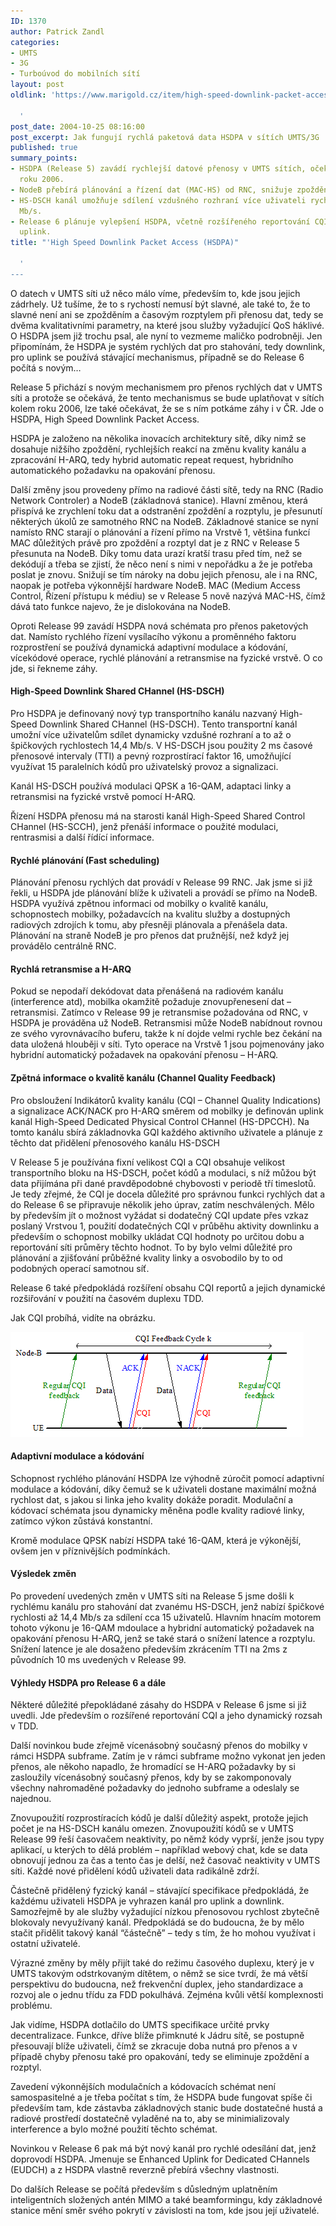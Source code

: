 ```yaml
---
ID: 1370
author: Patrick Zandl
categories:
- UMTS
- 3G
- Turboúvod do mobilních sítí
layout: post
oldlink: 'https://www.marigold.cz/item/high-speed-downlink-packet-access-hsdpa

  '
post_date: 2004-10-25 08:16:00
post_excerpt: Jak fungují rychlá paketová data HSDPA v sítích UMTS/3G
published: true
summary_points:
- HSDPA (Release 5) zavádí rychlejší datové přenosy v UMTS sítích, očekávané kolem
  roku 2006.
- NodeB přebírá plánování a řízení dat (MAC-HS) od RNC, snižuje zpoždění.
- HS-DSCH kanál umožňuje sdílení vzdušného rozhraní více uživateli rychlostí až 14,4
  Mb/s.
- Release 6 plánuje vylepšení HSDPA, včetně rozšířeného reportování CQI a EUDCH pro
  uplink.
title: "'High Speed Downlink Packet Access (HSDPA)"

  '
---
```


<p>
O datech v UMTS síti už něco málo víme, především to, kde jsou jejich zádrhely. Už tušíme, že to s rychostí nemusí být slavné, ale také to, že to slavné není ani se zpožděním a časovým rozptylem při přenosu dat, tedy se dvěma kvalitativními parametry, na které jsou služby vyžadující QoS háklivé. O HSDPA jsem již trochu psal, ale nyní to vezmeme maličko podrobněji. Jen připomínám, že HSDPA je systém rychlých dat pro stahování, tedy downlink, pro uplink se používá stávající mechanismus, případně se do Release 6 počítá s novým… </p>

<p>
Release 5 přichází s novým mechanismem pro přenos rychlých dat v UMTS síti a protože se očekává, že tento mechanismus se bude uplatňovat v sítích kolem roku 2006, lze také očekávat, že se s ním potkáme záhy i v ČR. Jde o HSDPA, High Speed Downlink Packet Access. </p>

<p>
HSDPA je založeno na několika inovacích architektury sítě, díky nimž se dosahuje nižšího zpoždění, rychlejších reakcí na změnu kvality kanálu a zpracování H-ARQ, tedy hybrid automatic repeat request, hybridního automatického požadavku na opakování přenosu.
</p>

<!--more--><p>
Další změny jsou provedeny přímo na radiové části sítě, tedy na RNC (Radio Network Controler) a NodeB (základnová stanice). Hlavní změnou, která přispívá ke zrychlení toku dat a odstranění zpoždění a rozptylu, je přesunutí některých úkolů ze samotného RNC na NodeB. Základnové stanice se nyní namísto RNC starají o plánování a řízení přímo na Vrstvě 1, většina funkcí MAC důležitých právě pro zpoždění a rozptyl dat je z RNC v Release 5 přesunuta na NodeB. Díky tomu data urazí kratší trasu před tím, než se dekódují a třeba se zjistí, že něco není s nimi v nepořádku a že je potřeba poslat je znovu. Snižují se tím nároky na dobu jejich přenosu, ale i na RNC, naopak je potřeba výkonnější hardware NodeB. MAC (Medium Access Control, Řízení přístupu k médiu) se v Release 5 nově nazývá MAC-HS, čímž dává tato funkce najevo, že je dislokována na NodeB. </p>

<p>
Oproti Release 99 zavádí HSDPA nová schémata pro přenos paketových dat. Namísto rychlého řízení vysílacího výkonu a proměnného faktoru rozprostření se používá dynamická adaptivní modulace a kódování, vícekódové operace, rychlé plánování a retransmise na fyzické vrstvě. O co jde, si řekneme záhy. </p>

<h4>High-Speed Downlink Shared CHannel (HS-DSCH)</h4>
<p>
Pro HSDPA je definovaný nový typ transportního kanálu nazvaný High-Speed Downlink Shared CHannel (HS-DSCH). Tento transportní kanál umožní více uživatelům sdílet dynamicky vzdušné rozhraní a to až o špičkových rychlostech 14,4 Mb/s. V HS-DSCH jsou použity 2 ms časové přenosové intervaly (TTI) a pevný rozprostírací faktor 16, umožňující využívat 15 paralelních kódů pro uživatelský provoz a signalizaci. </p>

<p>
Kanál HS-DSCH používá modulaci QPSK a 16-QAM, adaptaci linky a retransmisi na fyzické vrstvě pomocí H-ARQ. </p>

<p>
Řízení HSDPA přenosu má na starosti kanál High-Speed Shared Control CHannel (HS-SCCH), jenž přenáší informace o použité modulaci, rentrasmisi a další řídící informace. </p>

<h4>Rychlé plánování (Fast scheduling)</h4>
<p>
Plánování přenosu rychlých dat provádí v Release 99 RNC. Jak jsme si již řekli, u HSDPA jde plánování blíže k uživateli a provádí se přímo na NodeB. HSDPA využívá zpětnou informaci od mobilky o kvalitě kanálu, schopnostech mobilky, požadavcích na kvalitu služby a dostupných radiových zdrojích k tomu, aby přesněji plánovala a přenášela data. Plánování na straně NodeB je pro přenos dat pružnější, než když jej provádělo centrálně RNC. </p>

<h4>Rychlá retransmise a H-ARQ</h4>
<p>
Pokud se nepodaří dekódovat data přenášená na radiovém kanálu (interference atd), mobilka okamžitě požaduje znovupřenesení dat – retransmisi. Zatímco v Release 99 je retransmise požadována od RNC, v HSDPA je prováděna už NodeB. Retransmisi může NodeB nabídnout rovnou ze svého vyrovnávacího buferu, takže k ní dojde velmi rychle bez čekání na data uložená hlouběji v síti. Tyto operace na Vrstvě 1 jsou pojmenovány jako hybridní automatický požadavek na opakování přenosu – H-ARQ. </p>

<h4>Zpětná informace o kvalitě kanálu (Channel Quality Feedback)</h4>
<p>
Pro obsloužení Indikátorů kvality kanálu (CQI – Channel Quality Indications) a signalizace ACK/NACK pro H-ARQ směrem od mobilky je definován uplink kanál High-Speed Dedicated Physical Control CHannel (HS-DPCCH). Na tomto kanálu sbírá základnovka GQI každého aktivního uživatele a plánuje z těchto dat přidělení přenosového kanálu HS-DSCH</p>

<p>
V Release 5 je používána fixní velikost CQI a CQI obsahuje velikost transportního bloku na HS-DSCH, počet kódů a modulaci, s níž můžou být data přijímána při dané pravděpodobné chybovosti v periodě tří timeslotů. Je tedy zřejmé, že CQI je docela důležité pro správnou funkci rychlých dat a do Release 6 se připravuje několik jeho úprav, zatím neschválených. Mělo by především jít o možnost vyžádat si dodatečný CQI update přes vzkaz poslaný Vrstvou 1, použití dodatečných CQI v průběhu aktivity downlinku a především o schopnost mobilky ukládat CQI hodnoty po určitou dobu a reportování síti průměry těchto hodnot. To by bylo velmi důležité pro plánování a zjišťování průběžné kvality linky a osvobodilo by to od podobných operací samotnou síť. </p>

<p>
Release 6 také předpokládá rozšíření obsahu CQI reportů a jejich dynamické rozšiřování v použití na časovém duplexu TDD. </p>

<p>
Jak CQI probíhá, vidíte na obrázku. </p>

<p>
<img src="/assets/20041025-cqi.gif" alt="CQI" width="469" height="168" /></p>

<h4>Adaptivní modulace a kódování</h4>
<p>
Schopnost rychlého plánování HSDPA lze výhodně zúročit pomocí adaptivní modulace a kódování, díky čemuž se k uživateli dostane maximální možná rychlost dat, s jakou si linka jeho kvality dokáže poradit. Modulační a kódovací schémata jsou dynamicky měněna podle kvality radiové linky, zatímco výkon zůstává konstantní. </p>

<p>
Kromě modulace QPSK nabízí HSDPA také 16-QAM, která je výkonější, ovšem jen v příznivějších podmínkách. </p>

<h4>Výsledek změn</h4>
<p>
Po provedení uvedených změn v UMTS síti na Release 5 jsme došli k rychlému kanálu pro stahování dat zvanému HS-DSCH, jenž nabízí špičkové rychlosti až 14,4 Mb/s za sdílení cca 15 uživatelů. Hlavním hnacím motorem tohoto výkonu je 16-QAM mdoulace a hybridní automatický požadavek na opakování přenosu H-ARQ, jenž se také stará o snížení latence a rozptylu. Snížení latence je ale dosaženo především zkrácením TTI na 2ms z původních 10 ms uvedených v Release 99. </p>

<h4>Výhledy HSDPA pro Release 6 a dále</h4>
<p>
Některé důležité přepokládané zásahy do HSDPA v Release 6 jsme si již uvedli. Jde především o rozšířené reportování CQI a jeho dynamický rozsah v TDD. </p>

<p>
Další novinkou bude zřejmě vícenásobný současný přenos do mobilky v rámci HSDPA subframe. Zatím je v rámci subframe možno vykonat jen jeden přenos, ale někoho napadlo, že hromadící se H-ARQ požadavky by si zasloužily vícenásobný současný přenos, kdy by se zakomponovaly všechny nahromaděné požadavky do jednoho subframe a odeslaly se najednou. </p>

<p>
Znovupoužití rozprostíracích kódů je další důležitý aspekt, protože jejich počet je na HS-DSCH kanálu omezen. Znovupoužití kódů se v UMTS Release 99 řeší časovačem neaktivity, po němž kódy vyprší, jenže jsou typy aplikací, u kterých to dělá problém – například webový chat, kde se data obnovují jednou za čas a tento čas je delší, než časovač neaktivity v UMTS síti. Každé nové přidělení kódů uživateli data radikálně zdrží. </p>

<p>
Částečně přidělený fyzický kanál – stávající specifikace předpokládá, že každému uživateli HSDPA je vyhrazen kanál pro uplink a downlink. Samozřejmě by ale služby vyžadující nízkou přenosovou rychlost zbytečně blokovaly nevyužívaný kanál. Předpokládá se do budoucna, že by mělo stačit přidělit takový kanál &#8220;částečně&#8221; – tedy s tím, že ho mohou využívat i ostatní uživatelé. </p>

<p>
Výrazné změny by měly přijít také do režimu časového duplexu, který je v UMTS takovým odstrkovaným dítětem, o němž se sice tvrdí, že má větší perspektivu do budoucna, než frekvenční duplex, jeho standardizace a rozvoj ale o jednu třídu za FDD pokulhává. Zejména kvůli větší komplexnosti problému. </p>

<p>
Jak vidíme, HSDPA dotlačilo do UMTS specifikace určité prvky decentralizace. Funkce, dříve blíže přimknuté k Jádru sítě, se postupně přesouvají blíže uživateli, čímž se zkracuje doba nutná pro přenos a v případě chyby přenosu také pro opakování, tedy se eliminuje zpoždění a rozptyl. </p>

<p>
Zavedení výkonnějších modulačních a kódovacích schémat není samospasitelné a je třeba počítat s tím, že HSDPA bude fungovat spíše či především tam, kde zástavba základnových stanic bude dostatečné hustá a radiové prostředí dostatečně vyladěné na to, aby se minimializovaly interference a bylo možné použití těchto schémat. </p>

<p>
Novinkou v Release 6 pak má být nový kanál pro rychlé odesílání dat, jenž doprovodí HSDPA. Jmenuje se Enhanced Uplink for Dedicated CHannels (EUDCH) a z HSDPA vlastně reverzně přebírá všechny vlastnosti. </p>

<p>
Do dalších Release se počítá především s důsledným uplatněním inteligentních složených antén MIMO a také beamformingu, kdy základnové stanice mění směr svého pokrytí v závislosti na tom, kde jsou její uživatelé.
</p>